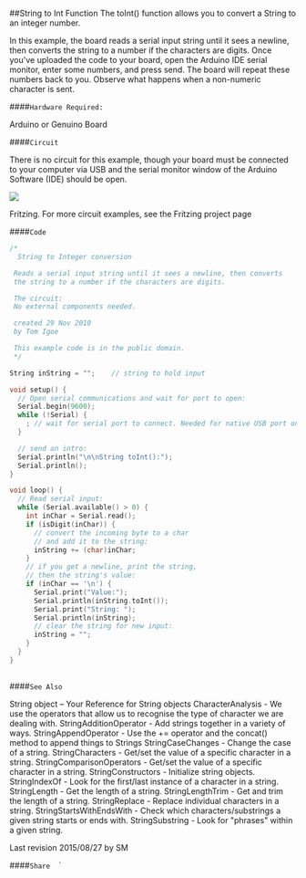 ##String to Int Function
The toInt() function allows you to convert a String to an integer number. 

In this example, the board reads a serial input string until it sees a newline, then converts the string to a number if the characters are digits. Once you've uploaded the code to your board, open the Arduino IDE serial monitor, enter some numbers, and press send. The board will repeat these numbers back to you. Observe what happens when a non-numeric character is sent. 


####`Hardware Required:`

Arduino or Genuino Board

####`Circuit`


There is no circuit for this example, though your board must be connected to your computer via USB and the serial monitor window of the Arduino Software (IDE) should be open.


![](img/Arduino_bb.png)

Fritzing. For more circuit examples, see the Fritzing project page 

####`Code`




  
```c++
/*
  String to Integer conversion

 Reads a serial input string until it sees a newline, then converts
 the string to a number if the characters are digits.

 The circuit:
 No external components needed.

 created 29 Nov 2010
 by Tom Igoe

 This example code is in the public domain.
 */

String inString = "";    // string to hold input

void setup() {
  // Open serial communications and wait for port to open:
  Serial.begin(9600);
  while (!Serial) {
    ; // wait for serial port to connect. Needed for native USB port only
  }

  // send an intro:
  Serial.println("\n\nString toInt():");
  Serial.println();
}

void loop() {
  // Read serial input:
  while (Serial.available() > 0) {
    int inChar = Serial.read();
    if (isDigit(inChar)) {
      // convert the incoming byte to a char
      // and add it to the string:
      inString += (char)inChar;
    }
    // if you get a newline, print the string,
    // then the string's value:
    if (inChar == '\n') {
      Serial.print("Value:");
      Serial.println(inString.toInt());
      Serial.print("String: ");
      Serial.println(inString);
      // clear the string for new input:
      inString = "";
    }
  }
}
  
```





####`See Also`

String object – Your Reference for String objects
CharacterAnalysis - We use the operators that allow us to recognise the type of character we are dealing with.
StringAdditionOperator - Add strings together in a variety of ways. 
StringAppendOperator - Use the += operator and the concat() method to append things to Strings
StringCaseChanges - Change the case of a string. 
StringCharacters - Get/set the value of a specific character in a string. 
StringComparisonOperators - Get/set the value of a specific character in a string. 
StringConstructors - Initialize string objects. 
StringIndexOf - Look for the first/last instance of a character in a string. 
StringLength - Get the length of a string. 
StringLengthTrim - Get and trim the length of a string. 
StringReplace - Replace individual characters in a string. 
StringStartsWithEndsWith - Check which characters/substrings a given string starts or ends with. 
StringSubstring - Look for "phrases" within a given string. 

Last revision 2015/08/27 by SM



				
				




  ####`Share`
`
`
`
